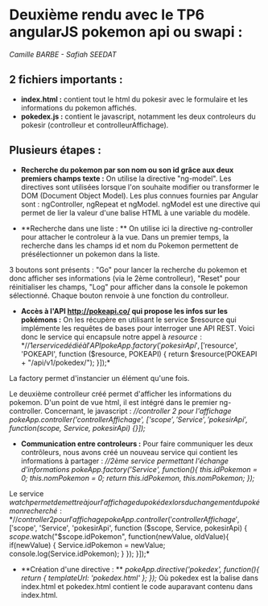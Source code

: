 Deuxième rendu avec le TP6 angularJS pokemon api ou swapi :
==================
*Camille BARBE - Safiah SEEDAT*

2 fichiers importants :
------------------
- **index.html :** contient tout le html du pokesir avec le formulaire et les informations du pokemon affichés.
- **pokedex.js :** contient le javascript, notamment les deux controleurs du pokesir (controlleur et controlleurAffichage).

Plusieurs étapes :
------------------
- **Recherche du pokemon par son nom ou son id grâce aux deux premiers champs texte :**
On utilise la directive "ng-model". Les directives sont utilisées lorsque l'on souhaite modifier ou transformer le DOM (Document Object Model). Les plus connues fournies par Angular sont : ngController, ngRepeat et ngModel. ngModel est une directive qui permet de lier la valeur d'une balise HTML à une variable du modèle.

- **Recherche dans une liste : **
On utilise ici la directive ng-controller pour attacher le controleur à la vue. Dans un premier temps, la recherche dans les champs id et nom du Pokemon permettent de présélectionner un pokemon dans la liste.

3 boutons sont présents : "Go" pour lancer la recherche du pokemon et donc afficher ses informations (via le 2ème controlleur), "Reset" pour réinitialiser les champs, "Log" pour afficher dans la console le pokemon sélectionné. Chaque bouton renvoie à une fonction du controlleur.

- **Accès à l'API http://pokeapi.co/ qui propose les infos sur les pokémons :** 
On les récupère en utilisant le service $resource qui implémente les requêtes de bases pour interroger une API REST. Voici donc le service qui encapsule notre appel à $resource :
*//1er service dédié à l'API
pokeApp.factory('pokesirApi', ['$resource', 'POKEAPI', function ($resource, POKEAPI) {
    return $resource(POKEAPI + "/api/v1/pokedex/");
}]);*

La factory permet d'instancier un élément qu'une fois.

Le deuxième controlleur créé permet d'afficher les informations du pokemon. D'un point de vue html, il est intégré dans le premier ng-controller. Concernant, le javascript :
*//controller 2 pour l'affichage
pokeApp.controller('controllerAffichage', ['$scope', 'Service', 'pokesirApi', function ($scope, Service, pokesirApi) {}]);*

- **Communication entre controleurs :** 
Pour faire communiquer les deux contrôleurs, nous avons créé un nouveau service qui contient les informations à partager : 
*//2ème service permettant l'échange d'informations
pokeApp.factory('Service', function(){
    this.idPokemon = 0;
    this.nomPokemon = 0;
    return this.idPokemon, this.nomPokemon;
});*

Le service $watch permet de mettre à jour l'affichage du pokédex lors du changement du pokémon recherché :
*//controller 2 pour l'affichage
pokeApp.controller('controllerAffichage', ['$scope', 'Service', 'pokesirApi', function ($scope, Service, pokesirApi) {
    $scope.$watch("$scope.idPokemon", function(newValue, oldValue){
        if(newValue) { 
            Service.idPokemon = newValue;
            console.log(Service.idPokemon);
        }
    });
}]);*

- **Création d'une directive : **
*pokeApp.directive('pokedex', function(){
	return {
		templateUrl: 'pokedex.html'
	};
});*
Où pokedex est la balise dans index.html et pokedex.html contient le code auparavant contenu dans index.html. 
